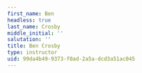 ```yaml
---
first_name: Ben
headless: true
last_name: Crosby
middle_initial: ''
salutation: ''
title: Ben Crosby
type: instructor
uid: 99da4b49-9373-f0ad-2a5a-dcd3a51ac045
---
```

